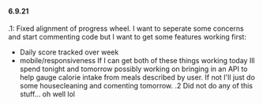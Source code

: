 #### 6.9.21

.1: Fixed alignment of progress wheel. I want to seperate some concerns and start commenting code but I want to get some features working first:
 - Daily score tracked over week
 - mobile/responsiveness
If I can get both of these things working today Ill spend tonight and tomorrow possibly working on bringing in an API to help gauge calorie intake from meals described by user. If not I'll just do some housecleaning and comenting tomorrow.
.2 Did not do any of this stuff... oh well lol